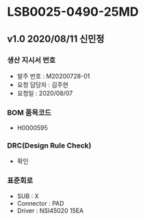 # LSB0025-0490-25MD

## v1.0 2020/08/11 신민정

### 생산 지시서 번호
* 발주 번호 : M20200728-01
* 요청 담당자 : 김주현
* 요청일 : 2020/08/07

###  BOM 품목코드
* H0000595

### DRC(Design Rule Check)
* 확인

### 표준회로
* SUB : X
* Connector : PAD
* Driver : NSI45020 15EA